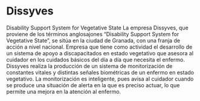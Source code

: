 # Dissyves
Disability Support System for Vegetative State
La empresa Dissyves, que proviene de los términos anglosajones “Disability Support
System for Vegetative State”, se sitúa en la ciudad de Granada, con una franja de acción a
nivel nacional.
Empresa que tiene como actividad el desarrollo de un sistema de apoyo a
discapacitados en estado vegetativo que asesora al cuidador en los cuidados básicos del día
a día que necesita el enfermo.
Dissyves realiza la producción de un sistema de monitorización de constantes vitales
y distintas señales biométricas de un enfermo en estado vegetativo. La monitorización es
inteligente, pues avisa al cuidador cuando se produce una situación de alerta en la que es
preciso actuar, lo que permite una mejora en la atención al enfermo.
